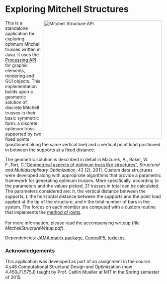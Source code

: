 <h1> Exploring Mitchell Structures </h1>

<p><img src="https://github.com/alexHaridis/MitchellTrussAPI/assets/9630033/d31a31bf-4345-451f-b429-25046c6fce3f" alt="Mitchell Structure API" width="380" align="Right"> 
This is a standalone application for exploring optimum Mitchell trusses written in Java. It uses the <a href="https://www.processing.org">Processing API</a> for graphic elements, rendering and GUI objects. This implementation builds upon a geometric solution of discrete Mitchell trusses in their basic symmetric form: a discrete optimum truss supported by two fixed points (positioned along the same vertical line) and a vertical point load positioned in between the supports at a fixed distance.</p> 

<p>The geometric solution is described in detail in Mazurek, A., Baker, W. F.,Tort, C.<a href="http://link.springer.com/article/10.1007/s00158-010-0559-x">"Geometrical aspects of optimum truss like structures"</a>, <em>Structural and Multidisciplinary Optimization</em>, 43 (2), 2011. Custom data structures were developed along with appropriate algorithms that provide a parametric framework for generating optimum trusses. More specifically, according to the parameters and the values picked, 21 trusses in total can be calculated. The parameters considered are: <em>h</em>, the vertical distance between the supports, <em>L</em> the horizontal distance between the supports and the point load applied at the tip of the structure, and <em>n</em> the total number of bars in the system. The forces on each member are computed with a custom routine that implements the <a href="https://en.wikibooks.org/wiki/Statics/Method_of_Joints">method of joints</a>.<br><br>
For more information, please read the accompanying writeup (file <em>MitchellStructureWritup.pdf</em>).</p>

<p>Dependencies: <a href="http://math.nist.gov/javanumerics/jama/">JAMA matrix package</a>, <a href="http://www.sojamo.de/libraries/controlP5/">ControlP5</a>, <a href="http://toxiclibs.org">toxiclibs</a>.
</p>

<h3> Acknowledgements </h3>
<p>This application was developed as part of an assignment in the course 4.s48 Computational Structural Design and Optimization (now 4.450J/1.575J) taught by Prof. Caitlin Mueller at MIT in the Spring semester of 2015.</p>



